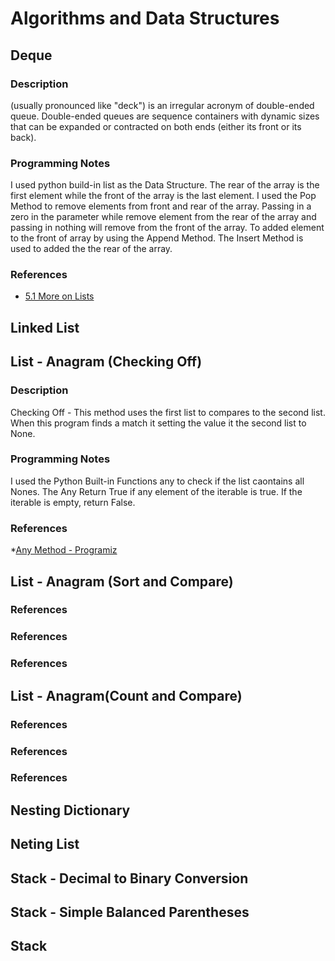 # Algorithms and Data Structures

## Deque
### Description  
(usually pronounced like "deck") is an irregular acronym of double-ended queue. Double-ended queues are sequence containers with dynamic sizes that can be expanded or contracted on both ends (either its front or its back).

### Programming Notes
I used python build-in list as the Data Structure. The rear of the array is the first element while the front of the array is the last
element. I used the Pop Method to remove elements from front and rear of the array. Passing in a zero in the parameter while remove element from the rear of the array and passing in nothing will remove from the front of the array. To added element to the front of array by using the Append Method. The Insert Method is used to added the the rear of the array.  

### References
* [5.1 More on Lists](https://docs.python.org/3.1/tutorial/datastructures.html)

## Linked List

## List - Anagram (Checking Off)

### Description  

Checking Off - This method uses the first list to compares to the second list. When this program finds a match it setting the value it the second list to None.


### Programming Notes



I used the Python Built-in Functions any to check if the
list caontains all Nones. The Any Return True if any element of the iterable is
true. If the iterable is empty, return False. 




### References



*[Any Method -
Programiz](https://www.programiz.com/python-programming/methods/built-in/any)





## List - Anagram (Sort and Compare)

### References

### References

### References

## List - Anagram(Count and Compare)

### References

### References

### References

## Nesting Dictionary

## Neting List

## Stack - Decimal to Binary Conversion

## Stack - Simple Balanced Parentheses

## Stack





 

